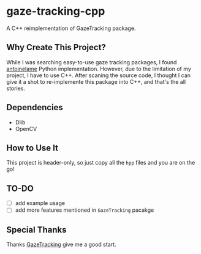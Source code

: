 # gaze-tracking-cpp
A C++ reimplementation of GazeTracking package.

## Why Create This Project?
While I was searching easy-to-use gaze tracking packages, I found
[antoinelame](https://github.com/antoinelame) Python implementation.
However, due to the limitation of my project, I have to use C++.
After scaning the source code, I thought I can give it a shot
to re-implemente this package into C++, and that's the all stories.

## Dependencies
- Dlib
- OpenCV

## How to Use It
This project is header-only, so just copy all the `hpp` files and
you are on the go!

## TO-DO
- [ ] add example usage
- [ ] add more features mentioned in `GazeTracking` pacakge

## Special Thanks
Thanks [GazeTracking](https://github.com/antoinelame/GazeTracking)
give me a good start.
